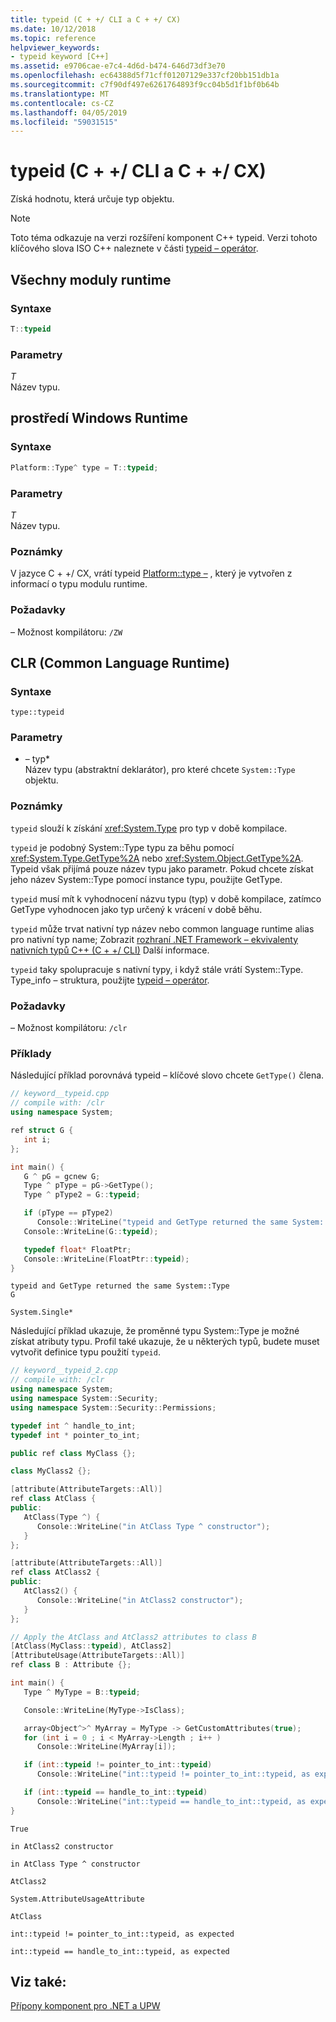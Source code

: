 ```yaml
---
title: typeid (C + +/ CLI a C + +/ CX)
ms.date: 10/12/2018
ms.topic: reference
helpviewer_keywords:
- typeid keyword [C++]
ms.assetid: e9706cae-e7c4-4d6d-b474-646d73df3e70
ms.openlocfilehash: ec64388d5f71cff01207129e337cf20bb151db1a
ms.sourcegitcommit: c7f90df497e6261764893f9cc04b5d1f1bf0b64b
ms.translationtype: MT
ms.contentlocale: cs-CZ
ms.lasthandoff: 04/05/2019
ms.locfileid: "59031515"
---
```

# <a name="typeid--ccli-and-ccx"></a>typeid (C + +/ CLI a C + +/ CX)

Získá hodnotu, která určuje typ objektu.

> [!NOTE]
> Toto téma odkazuje na verzi rozšíření komponent C++ typeid. Verzi tohoto klíčového slova ISO C++ naleznete v části [typeid – operátor](../cpp/typeid-operator.md).

## <a name="all-runtimes"></a>Všechny moduly runtime

### <a name="syntax"></a>Syntaxe

```cpp
T::typeid
```

### <a name="parameters"></a>Parametry

*T*<br/>
Název typu.

## <a name="windows-runtime"></a>prostředí Windows Runtime

### <a name="syntax"></a>Syntaxe

```cpp
Platform::Type^ type = T::typeid;
```

### <a name="parameters"></a>Parametry

*T*<br/>
Název typu.

### <a name="remarks"></a>Poznámky

V jazyce C + +/ CX, vrátí typeid [Platform::type –](../cppcx/platform-type-class.md) , který je vytvořen z informací o typu modulu runtime.

### <a name="requirements"></a>Požadavky

– Možnost kompilátoru: `/ZW`

## <a name="common-language-runtime"></a>CLR (Common Language Runtime)

### <a name="syntax"></a>Syntaxe

```
type::typeid
```

### <a name="parameters"></a>Parametry

* – typ*<br/>
Název typu (abstraktní deklarátor), pro které chcete `System::Type` objektu.

### <a name="remarks"></a>Poznámky

`typeid` slouží k získání <xref:System.Type> pro typ v době kompilace.

`typeid` je podobný System::Type typu za běhu pomocí <xref:System.Type.GetType%2A> nebo <xref:System.Object.GetType%2A>. Typeid však přijímá pouze název typu jako parametr.  Pokud chcete získat jeho název System::Type pomocí instance typu, použijte GetType.

`typeid` musí mít k vyhodnocení názvu typu (typ) v době kompilace, zatímco GetType vyhodnocen jako typ určený k vrácení v době běhu.

`typeid` může trvat nativní typ název nebo common language runtime alias pro nativní typ name; Zobrazit [rozhraní .NET Framework – ekvivalenty nativních typů C++ (C + +/ CLI)](../dotnet/dotnet-framework-equivalents-to-cpp-native-types-cpp-cli.md) Další informace.

`typeid` taky spolupracuje s nativní typy, i když stále vrátí System::Type.  Type_info – struktura, použijte [typeid – operátor](../cpp/typeid-operator.md).

### <a name="requirements"></a>Požadavky

– Možnost kompilátoru: `/clr`

### <a name="examples"></a>Příklady

Následující příklad porovnává typeid – klíčové slovo chcete `GetType()` člena.

```cpp
// keyword__typeid.cpp
// compile with: /clr
using namespace System;

ref struct G {
   int i;
};

int main() {
   G ^ pG = gcnew G;
   Type ^ pType = pG->GetType();
   Type ^ pType2 = G::typeid;

   if (pType == pType2)
      Console::WriteLine("typeid and GetType returned the same System::Type");
   Console::WriteLine(G::typeid);

   typedef float* FloatPtr;
   Console::WriteLine(FloatPtr::typeid);
}
```

```Output
typeid and GetType returned the same System::Type
G

System.Single*
```

Následující příklad ukazuje, že proměnné typu System::Type je možné získat atributy typu.  Profil také ukazuje, že u některých typů, budete muset vytvořit definice typu použití `typeid`.

```cpp
// keyword__typeid_2.cpp
// compile with: /clr
using namespace System;
using namespace System::Security;
using namespace System::Security::Permissions;

typedef int ^ handle_to_int;
typedef int * pointer_to_int;

public ref class MyClass {};

class MyClass2 {};

[attribute(AttributeTargets::All)]
ref class AtClass {
public:
   AtClass(Type ^) {
      Console::WriteLine("in AtClass Type ^ constructor");
   }
};

[attribute(AttributeTargets::All)]
ref class AtClass2 {
public:
   AtClass2() {
      Console::WriteLine("in AtClass2 constructor");
   }
};

// Apply the AtClass and AtClass2 attributes to class B
[AtClass(MyClass::typeid), AtClass2]
[AttributeUsage(AttributeTargets::All)]
ref class B : Attribute {};

int main() {
   Type ^ MyType = B::typeid;

   Console::WriteLine(MyType->IsClass);

   array<Object^>^ MyArray = MyType -> GetCustomAttributes(true);
   for (int i = 0 ; i < MyArray->Length ; i++ )
      Console::WriteLine(MyArray[i]);

   if (int::typeid != pointer_to_int::typeid)
      Console::WriteLine("int::typeid != pointer_to_int::typeid, as expected");

   if (int::typeid == handle_to_int::typeid)
      Console::WriteLine("int::typeid == handle_to_int::typeid, as expected");
}
```

```Output
True

in AtClass2 constructor

in AtClass Type ^ constructor

AtClass2

System.AttributeUsageAttribute

AtClass

int::typeid != pointer_to_int::typeid, as expected

int::typeid == handle_to_int::typeid, as expected
```

## <a name="see-also"></a>Viz také:

[Přípony komponent pro .NET a UPW](component-extensions-for-runtime-platforms.md)